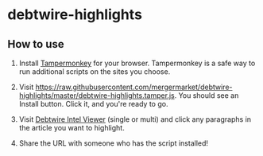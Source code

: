 # debtwire-highlights

## How to use

1. Install [Tampermonkey](https://tampermonkey.net/) for your browser. Tampermonkey is a safe way to run additional scripts on the sites you choose.

2. Visit https://raw.githubusercontent.com/mergermarket/debtwire-highlights/master/debtwire-highlights.tamper.js. You should see an Install button. Click it, and you're ready to go.

3. Visit [Debtwire Intel Viewer](https://www.debtwire.com/intelligence/view/?id=2204954&id=2199999&id=2198689&id=2043930&id=2003062) (single or multi) and click any paragraphs in the article you want to highlight.

4. Share the URL with someone who has the script installed!
